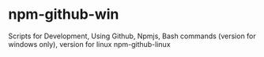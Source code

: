# npm-github-win
Scripts for Development, Using Github, Npmjs, Bash commands (version for windows only), version for linux npm-github-linux
